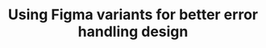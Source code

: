 ---
category: writing

title: Using Figma variants for better error handling design
description: Documenting a fundamental yet often-overlooked aspect of product design.

img_folder: figma-variants
thumb: figma-variants-thumb.png

source_name: LogRocket
source_link: https://blog.logrocket.com/using-figma-variants-for-better-error-handling-design/

---